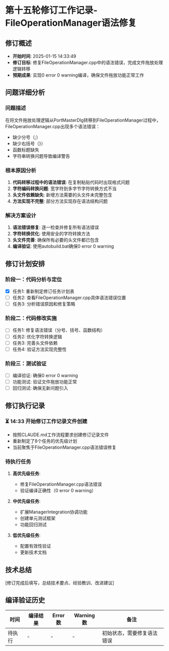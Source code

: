 ﻿# 第十五轮修订工作记录-FileOperationManager语法修复

## 修订概述
- **开始时间**: 2025-01-15 14:33:49
- **修订目标**: 修复FileOperationManager.cpp中的语法错误，完成文件拖放处理逻辑转移
- **预期成果**: 实现0 error 0 warning编译，确保文件拖放功能正常工作

## 问题详细分析
### 问题描述
在将文件拖放处理逻辑从PortMasterDlg转移到FileOperationManager过程中，FileOperationManager.cpp出现多个语法错误：
- 缺少分号（;）
- 缺少右括号（}）
- 函数标题缺失
- 字符串转换问题导致编译警告

### 根本原因分析
1. **代码转移过程中的语法错误**: 在复制粘贴代码时出现格式问题
2. **字符编码转换问题**: 宽字符到多字节字符转换方式不当
3. **头文件依赖缺失**: 新增方法需要的头文件未完整包含
4. **方法实现不完整**: 部分方法实现存在语法结构问题

### 解决方案设计
1. **语法错误修复**: 逐一检查并修复所有语法错误
2. **字符转换优化**: 使用安全的字符转换方法
3. **头文件完善**: 确保所有必要的头文件都已包含
4. **编译验证**: 使用autobuild.bat确保0 error 0 warning

## 修订计划安排
### 阶段一：代码分析与定位
- [x] 任务1: 重新制定修订任务计划表
- [ ] 任务2: 查看FileOperationManager.cpp具体语法错误位置
- [ ] 任务3: 分析错误原因和修复策略

### 阶段二：代码修改实施
- [ ] 任务1: 修复语法错误（分号、括号、函数结构）
- [ ] 任务2: 优化字符转换逻辑
- [ ] 任务3: 完善头文件依赖
- [ ] 任务4: 验证方法实现完整性

### 阶段三：测试验证
- [ ] 编译验证: 确保0 error 0 warning
- [ ] 功能测试: 验证文件拖放功能正常
- [ ] 回归测试: 确保无新问题引入

## 修订执行记录
### ⏳ 14:33 开始修订工作记录文件创建
- 按照CLAUDE.md工作流程要求创建修订记录文件
- 重新制定了8个任务的优先级计划
- 当前聚焦于FileOperationManager.cpp语法错误修复

### 待执行任务
1. **高优先级任务**:
   - 修复FileOperationManager.cpp语法错误
   - 验证编译正确性（0 error 0 warning）

2. **中优先级任务**:
   - 扩展ManagerIntegration协调功能
   - 创建单元测试框架
   - 功能回归测试

3. **低优先级任务**:
   - 配置有效性验证
   - 更新技术文档

## 技术总结
[修订完成后填写，总结技术要点、经验教训、改进建议]

## 编译验证历史
| 时间 | 编译结果 | Error数 | Warning数 | 备注 |
|------|----------|---------|-----------|------|
| 待执行 | - | - | - | 初始状态，需要修复语法错误 |